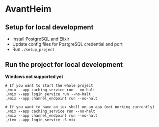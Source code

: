 # AvantHeim

## Setup for local development

* Install PostgreSQL and Elixir
* Update config files for PostgreSQL credential and port
* Run `./setup_project`

## Run the project for local development

**Windows not supported yet**

    # If you want to start the whole project
    ./mix --app caching_service run --no-halt
    ./mix --app login_service run --no-halt
    ./mix --app channel_endpoint run --no-halt

    # If you want to have an iex shell on an app (not norking currently)
    ./mix --app caching_service run --no-halt
    ./mix --app channel_endpoint run --no-halt
    ./iex --app login_service -S mix
